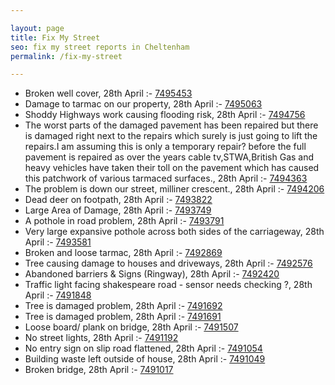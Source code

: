 ```yaml
---

layout: page
title: Fix My Street
seo: fix my street reports in Cheltenham
permalink: /fix-my-street

---
```


<!-- fix_marker starts -->

- Broken well cover, 28th April :- [7495453](https://www.fixmystreet.com/report/7495453)
- Damage to tarmac on our property, 28th April :- [7495063](https://www.fixmystreet.com/report/7495063)
- Shoddy Highways work causing flooding risk, 28th April :- [7494756](https://www.fixmystreet.com/report/7494756)
- The worst parts of the damaged pavement has been repaired but there is damaged right next to the repairs which surely is just going to lift the repairs.I am assuming this is only a temporary repair? before the full pavement is repaired as over the years cable tv,STWA,British Gas and heavy vehicles have taken their toll on the pavement which has caused this patchwork of various tarmaced surfaces., 28th April :- [7494363](https://www.fixmystreet.com/report/7494363)
- The problem is down our street, milliner crescent., 28th April :- [7494206](https://www.fixmystreet.com/report/7494206)
- Dead deer on footpath, 28th April :- [7493822](https://www.fixmystreet.com/report/7493822)
- Large Area of Damage, 28th April :- [7493749](https://www.fixmystreet.com/report/7493749)
- A pothole in road problem, 28th April :- [7493791](https://www.fixmystreet.com/report/7493791)
- Very large expansive pothole across both sides of the carriageway, 28th April :- [7493581](https://www.fixmystreet.com/report/7493581)
- Broken and loose tarmac, 28th April :- [7492869](https://www.fixmystreet.com/report/7492869)
- Tree causing damage to houses and driveways, 28th April :- [7492576](https://www.fixmystreet.com/report/7492576)
- Abandoned barriers & Signs (Ringway), 28th April :- [7492420](https://www.fixmystreet.com/report/7492420)
- Traffic light facing shakespeare road - sensor needs checking ?, 28th April :- [7491848](https://www.fixmystreet.com/report/7491848)
- Tree is damaged problem, 28th April :- [7491692](https://www.fixmystreet.com/report/7491692)
- Tree is damaged problem, 28th April :- [7491691](https://www.fixmystreet.com/report/7491691)
- Loose board/ plank on bridge, 28th April :- [7491507](https://www.fixmystreet.com/report/7491507)
- No street lights, 28th April :- [7491192](https://www.fixmystreet.com/report/7491192)
- No entry sign on slip road flattened, 28th April :- [7491054](https://www.fixmystreet.com/report/7491054)
- Building waste left outside of house, 28th April :- [7491049](https://www.fixmystreet.com/report/7491049)
- Broken bridge, 28th April :- [7491017](https://www.fixmystreet.com/report/7491017)

<!-- fix_marker ends -->